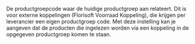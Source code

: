 De productgroepcode waar de huidige productgroep aan relateert. Dit is voor externe koppelingen (Florisoft Voorraad Koppeling), die krijgen per leverancier een eigen productgroep code. Met deze instelling kan je aangeven dat de producten die ingelezen worden via een koppeling in de opgegeven productgroep komen te staan.
